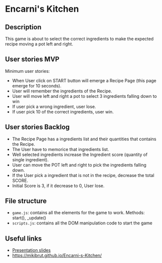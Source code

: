 # Encarni's Kitchen


<!-- When you finish, add a nice screenshot of your game -->
<!--[<img src="./img/page.png">]()-->

## Description

This game is about to select the correct ingredients to make the expected recipe moving a pot left and right.

## User stories MVP

Minimum user stories:

- When User click on START button will emerge a Recipe Page (this page emerge for 10 seconds).
- User will remember the ingredients of the Recipe.
- User will move left and right a pot to select 3 ingredients falling down to win
- If user pick a wrong ingredient, user lose.
- If user pick 10 of the correct ingredients, user win.


## User stories Backlog


- The Recipe Page has a ingredients list and their quantities that contains the Recipe.
- The User have to memorice that ingredients list.
- Well selected ingredients increase the Ingredient score (quantity of single ingredient).
- User can move the POT left and right to pick the ingredients falling down.
- If the User pick a ingredient that is not in the recipe, decrease the total SCORE.
- Initial Score is 3, if it decrease to 0, User lose.

## File structure

- <code>game.js</code>: contains all the elements for the game to work. Methods: start(), \_update()
- <code>scripts.js</code>: contains all the DOM manipulation code to start the game

## Useful links

<!-- When you finish, add these links and commit -->

- [Presentation slides]()
- https://mikibrut.github.io/Encarni-s-Kitchen/
